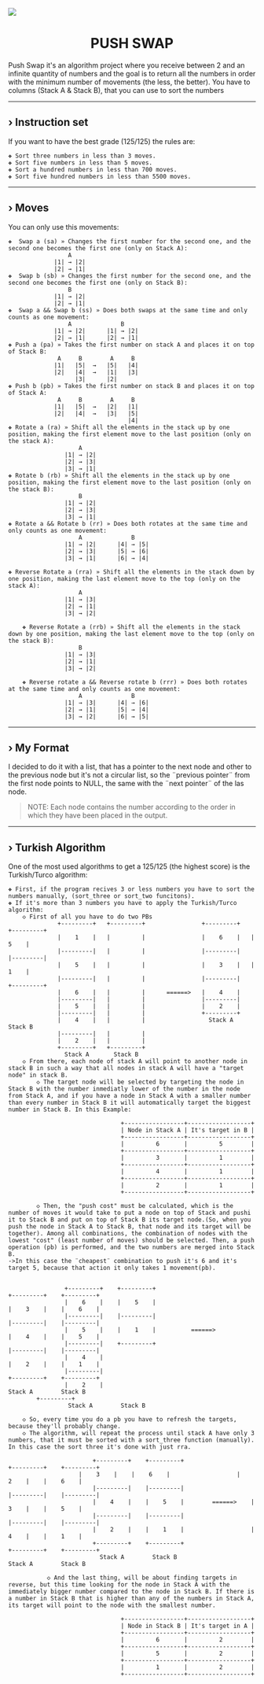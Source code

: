  [<img src="https://img.shields.io/badge/42-000000.svg?style=for-the-badge&logo=42&logoColor=white"/>](https://profile.intra.42.fr/users/aguinea)
<h1 align="center">
	PUSH SWAP
</h1>
Push Swap it's an algorithm project where you receive between 2 and an infinite quantity of numbers and the goal is to return all the numbers in order with the minimum number of movements (the less, the better). You have to columns (Stack A & Stack B), that you can use to sort the numbers

---
## › Instruction set
</h1>
If you want to have the best grade (125/125) the rules are:

	❖ Sort three numbers in less than 3 moves.
	❖ Sort five numbers in less than 5 moves.
	❖ Sort a hundred numbers in less than 700 moves.
	❖ Sort five hundred numbers in less than 5500 moves.
---
## › Moves
</h1>
You can only use this movements:

	❖  Swap a (sa) » Changes the first number for the second one, and the second one becomes the first one (only on Stack A):
                     A
                 |1| → |2|
                 |2| → |1|
   	❖  Swap b (sb) » Changes the first number for the second one, and the second one becomes the first one (only on Stack B):
                     B
                 |1| → |2|
                 |2| → |1|
   	❖  Swap a && Swap b (ss) » Does both swaps at the same time and only counts as one movement:
                     A              B
                 |1| → |2|      |1| → |2|
                 |2| → |1|      |2| → |1|
	❖ Push a (pa) » Takes the first number on stack A and places it on top of Stack B:
                  A     B        A     B   
                 |1|   |5|  →   |5|   |4|
                 |2|   |4|  →   |1|   |3|
                       |3|      |2|
	❖ Push b (pb) » Takes the first number on stack B and places it on top of Stack A:
                  A     B        A     B   
                 |1|   |5|  →   |2|   |1|
                 |2|   |4|  →   |3|   |5|
                                      |4|
	❖ Rotate a (ra) » Shift all the elements in the stack up by one position, making the first element move to the last position (only on the stack A):
                        A
                    |1| → |2|  
                    |2| → |3|  
                    |3| → |1| 
	❖ Rotate b (rb) » Shift all the elements in the stack up by one position, making the first element move to the last position (only on the stack B):
                        B
                    |1| → |2|  
                    |2| → |3|  
                    |3| → |1| 
	❖ Rotate a && Rotate b (rr) » Does both rotates at the same time and only counts as one movement:
                        A              B
                    |1| → |2|      |4| → |5|
                    |2| → |3|      |5| → |6|
                    |3| → |1|      |6| → |4|

	❖ Reverse Rotate a (rra) » Shift all the elements in the stack down by one position, making the last element move to the top (only on the stack A):
                        A
                    |1| → |3|
                    |2| → |1|
                    |3| → |2|

    	❖ Reverse Rotate a (rrb) » Shift all the elements in the stack down by one position, making the last element move to the top (only on the stack B):
                        B
                    |1| → |3|
                    |2| → |1|
                    |3| → |2|

      	❖ Reverse rotate a && Reverse rotate b (rrr) » Does both rotates at the same time and only counts as one movement:
                        A              B
                    |1| → |3|      |4| → |6|
                    |2| → |1|      |5| → |4|
                    |3| → |2|      |6| → |5|

---
## › My Format
</h1>
I decided to do it with a list, that has a pointer to the next node and other to the previous node but it's not a circular list, so the ¨previous pointer¨ from the first node points to NULL, the same with the ¨next pointer¨ of the las node.

 > NOTE: Each node contains the number according to the order in which they have been placed in the output.
---

## › Turkish Algorithm
</h1>
One of the most used algorithms to get a 125/125 (the highest score) is the Turkish/Turco algorithm:

	❖ First, if the program recives 3 or less numbers you have to sort the numbers manually, (sort_three or sort_two funcitons).
	❖ If it's more than 3 numbers you have to apply the Turkish/Turco algorithm:
  		◇ First of all you have to do two PBs
                  +---------+   +---------+                +---------+   +---------+
                  |    1    |   |         |                |    6    |   |    5    |
                  |---------|   |         |                |---------|   |---------|      
                  |    5    |   |         |                |    3    |   |    1    |
                  |---------|   |         |                |---------|   +---------+
                  |    6    |   |         |      ======>   |    4    |
                  |---------|   |         |                |---------|
                  |    5    |   |         |                |    2    |  
                  |---------|   |         |                +---------+ 
                  |    4    |   |         |                  Stack A       Stack B
                  |---------|   |         |
                  |    2    |   |         |
                  +---------+   +---------+
                    Stack A       Stack B
    	◇ From there, each node of stack A will point to another node in stack B in such a way that all nodes in stack A will have a "target node" in stack B.
      		◇ The target node will be selected by targeting the node in Stack B with the number inmediatly lower of the number in the node from Stack A, and if you have a node in Stack A with a smaller number than every number in Stack B it will automatically target the biggest number in Stack B. In this Example:

                                    +-----------------+------------------+
                                    | Node in Stack A | It's target in B |
                                    +-----------------+------------------+
                                    |         6       |         5        |
                                    +-----------------+------------------+
                                    |         3       |         1        |
                                    +-----------------+------------------+
                                    |         4       |         1        |
                                    +-----------------+------------------+
                                    |         2       |         1        |
                                    +-----------------+------------------+
				    
      		◇ Then, the "push cost" must be calculated, which is the number of moves it would take to put a node on top of Stack and pushi it to Stack B and put on top of Stack B its target node.(So, when you push the node in Stack A to Stack B, that node and its target will be together). Among all combinations, the combination of nodes with the lowest "cost" (least number of moves) should be selected. Then, a push operation (pb) is performed, and the two numbers are merged into Stack B.
	->In this case the ¨cheapest¨ combination to push it's 6 and it's target 5, because that action it only takes 1 movement(pb).

                    
                    +---------+    +---------+                                    +---------+    +---------+
                    |    6    |    |    5    |                                    |    3    |    |    6    |
                    |---------|    |---------|                                    |---------|    |---------|
                    |    5    |    |    1    |          ======>                   |    4    |    |    5    |
                    |---------|    +---------+                                    |---------|    |---------|
                    |    4    |                                                   |    2    |    |    1    |
                    |---------|                                                   +---------+    +---------+ 
                    |    2    |                                                     Stack A        Stack B
		    +---------+                                                  
                     Stack A        Stack B                                          

		◇ So, every time you do a pb you have to refresh the targets, because they'll probably change.
  		◇ The algorithm, will repeat the process until stack A have only 3 numbers, that it must be sorted with a sort_three function (manually). In this case the sort three it's done with just rra.
    
                            +---------+    +---------+                   +---------+    +---------+
	                    |    3    |    |    6    |                   |    2    |    |    6    |
                            |---------|    |---------|                   |---------|    |---------|
                            |    4    |    |    5    |        ======>    |    3    |    |    5    |
                            |---------|    |---------|                   |---------|    |---------|
                            |    2    |    |    1    |                   |    4    |    |    1    |
                            +---------+    +---------+                   +---------+    +---------+   
                              Stack A        Stack B                       Stack A        Stack B

               ◇ And the last thing, will be about finding targets in reverse, but this time looking for the node in Stack A with the immediately bigger number compared to the node in Stack B. If there is a number in Stack B that is higher than any of the numbers in Stack A, its target will point to the node with the smallest number.

                                    +-----------------+------------------+
                                    | Node in Stack B | It's target in A |
                                    +-----------------+------------------+
                                    |         6       |         2        |
                                    +-----------------+------------------+
                                    |         5       |         2        |
                                    +-----------------+------------------+
                                    |         1       |         2        |
                                    +-----------------+------------------+


	








